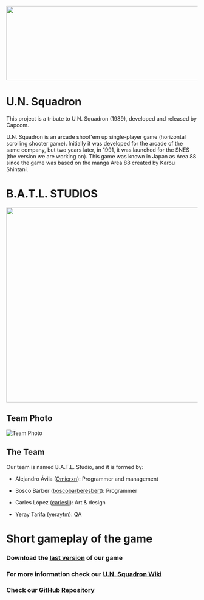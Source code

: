 <p align="center">
  <img width="640" height="195" src="https://www.arcade-museum.com/images/118/1181242184167.jpg">
</p>

# U.N. Squadron
This project is a tribute to U.N. Squadron (1989), developed and released by Capcom.

U.N. Squadron is an arcade shoot'em up single-player game (horizontal scrolling shooter game). Initially it was developed for the arcade of the same company, but two years later, in 1991, it was launched
for the SNES (the version we are working on). This game was known in Japan as Area 88 since the game was based on the manga Area 88 created by Karou Shintani.

# B.A.T.L. STUDIOS
<p align="center">
  <img width="512" height="512" src="https://user-images.githubusercontent.com/46872250/75616551-a7453d00-5b52-11ea-9d00-1f3fe9393823.png">
</p>

## Team Photo
![Team Photo](https://user-images.githubusercontent.com/60881573/75655998-4eb19500-5c63-11ea-9065-91b4b566a1df.jpg)

## The Team
Our team is named B.A.T.L. Studio, and it is formed by:

- Alejandro Ávila ([Omicrxn](https://github.com/Omicrxn)): Programmer and management 

- Bosco Barber ([boscobarberesbert](https://github.com/boscobarberesbert)): Programmer 

- Carles López ([carlesli](https://github.com/carlesli)): Art & design 

- Yeray Tarifa ([yeraytm](https://github.com/yeraytm)): QA 

# Short gameplay of the game

### Download the [last version]() of our game
### For more information check our [U.N. Squadron Wiki](https://github.com/Omicrxn/U.N.Squadron/wiki)
### Check our [GitHub Repository](https://github.com/Omicrxn/U.N.Squadron)
